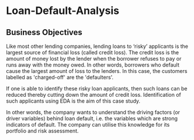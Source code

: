 # Loan-Default-Analysis

<h2>Business Objectives</h2>

Like most other lending companies, lending loans to ‘risky’ applicants is the largest source of financial loss (called credit loss). The credit loss is the amount of money lost by the lender when the borrower refuses to pay or runs away with the money owed. In other words, borrowers who default cause the largest amount of loss to the lenders. In this case, the customers labelled as 'charged-off' are the 'defaulters'.<br>

 

If one is able to identify these risky loan applicants, then such loans can be reduced thereby cutting down the amount of credit loss. Identification of such applicants using EDA is the aim of this case study.<br>

 

In other words, the company wants to understand the driving factors (or driver variables) behind loan default, i.e. the variables which are strong indicators of default.  The company can utilise this knowledge for its portfolio and risk assessment.<br>

